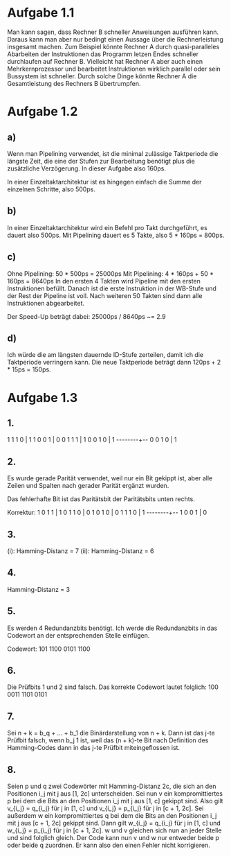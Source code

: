 # Aufgabe 1.1

Man kann sagen, dass Rechner B schneller Anweisungen ausführen kann.
Daraus kann man aber nur bedingt einen Aussage über die Rechnerleistung insgesamt machen.
Zum Beispiel könnte Rechner A durch quasi-paralleles Abarbeiten der Instruktionen das Programm letzen Endes schneller durchlaufen auf Rechner B.
Vielleicht hat Rechner A aber auch einen Mehrkernprozessor und bearbeitet Instruktionen wirklich parallel oder sein Bussystem ist schneller.
Durch solche Dinge könnte Rechner A die Gesamtleistung des Rechners B übertrumpfen.

# Aufgabe 1.2

## a)

Wenn man Pipelining verwendet, ist die minimal zulässige Taktperiode die längste Zeit, die eine der Stufen zur Bearbeitung benötigt plus die zusätzliche Verzögerung.
In dieser Aufgabe also 160ps.

In einer Einzeltaktarchitektur ist es hingegen einfach die Summe der einzelnen Schritte, also 500ps.

## b)

In einer Einzeltaktarchitektur wird ein Befehl pro Takt durchgeführt, es dauert also 500ps.
Mit Pipelining dauert es 5 Takte, also 5 * 160ps = 800ps.

## c)

Ohne Pipelining: 50 * 500ps = 25000ps
Mit Pipelining: 4 * 160ps + 50 * 160ps = 8640ps
In den ersten 4 Takten wird Pipeline mit den ersten Instruktionen befüllt.
Danach ist die erste Instruktion in der WB-Stufe und der Rest der Pipeline ist voll.
Nach weiteren 50 Takten sind dann alle Instruktionen abgearbeitet.

Der Speed-Up beträgt dabei: 25000ps / 8640ps ~= 2.9

## d)

Ich würde die am längsten dauernde ID-Stufe zerteilen, damit ich die Taktperiode verringern kann.
Die neue Taktperiode beträgt dann 120ps + 2 * 15ps = 150ps.

# Aufgabe 1.3

## 1.

1 1 1 0 | 1
1 0 0 1 | 0
0 1 1 1 | 1
0 0 1 0 | 1
--------+--
0 0 1 0 | 1

## 2.

Es wurde gerade Parität verwendet, weil nur ein Bit gekippt ist, aber alle Zeilen und Spalten nach gerader Parität ergänzt wurden.

Das fehlerhafte Bit ist das Paritätsbit der Paritätsbits unten rechts.

Korrektur:
1 0 1 1 | 1
0 1 1 0 | 0
1 0 1 0 | 0
1 1 1 0 | 1
--------+--
1 0 0 1 | 0

## 3.

(i): Hamming-Distanz = 7
(ii): Hamming-Distanz = 6

## 4.

Hamming-Distanz = 3

## 5.

Es werden 4 Redundanzbits benötigt.
Ich werde die Redundanzbits in das Codewort an der entsprechenden Stelle einfügen.

Codewort: 101 1100 0101 1100

## 6.

Die Prüfbits 1 und 2 sind falsch.
Das korrekte Codewort lautet folglich: 100 0011 1101 0101

## 7.

Sei n + k = b_q + ... + b_1 die Binärdarstellung von n + k.
Dann ist das j-te Prüfbit falsch, wenn b_j 1 ist, weil das (n + k)-te Bit nach Definition des Hamming-Codes dann in das j-te Prüfbit miteingeflossen ist.

## 8.

Seien p und q zwei Codewörter mit Hamming-Distanz 2c, die sich an den Positionen i_j mit j aus [1, 2c] unterscheiden.
Sei nun v ein kompromittiertes p bei dem die Bits an den Positionen i_j mit j aus [1, c] gekippt sind.
Also gilt v_{i_j} = q_{i_j} für j in [1, c] und v_{i_j} = p_{i_j} für j in [c + 1, 2c].
Sei außerdem w ein kompromittiertes q bei dem die Bits an den Positionen i_j mit j aus [c + 1, 2c] gekippt sind.
Dann gilt w_{i_j} = q_{i_j} für j in [1, c] und w_{i_j} = p_{i_j} für j in [c + 1, 2c].
w und v gleichen sich nun an jeder Stelle und sind folglich gleich.
Der Code kann nun v und w nur entweder beide p oder beide q zuordnen.
Er kann also den einen Fehler nicht korrigieren.
